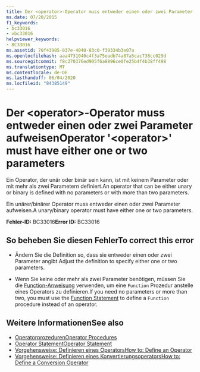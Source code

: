 ```yaml
---
title: Der <operator>-Operator muss entweder einen oder zwei Parameter aufweisen
ms.date: 07/20/2015
f1_keywords:
- bc33016
- vbc33016
helpviewer_keywords:
- BC33016
ms.assetid: 70f43905-037e-4040-83c0-f39334b3e07a
ms.openlocfilehash: aaa4731040c4f3a75eadb74a87a5cac738cc029d
ms.sourcegitcommit: f8c270376ed905f6a8896ce0fe25b4f4b38ff498
ms.translationtype: MT
ms.contentlocale: de-DE
ms.lasthandoff: 06/04/2020
ms.locfileid: "84385149"
---
```

# <a name="operator-operator-must-have-either-one-or-two-parameters"></a><span data-ttu-id="2cf11-102">Der \<operator>-Operator muss entweder einen oder zwei Parameter aufweisen</span><span class="sxs-lookup"><span data-stu-id="2cf11-102">Operator '\<operator>' must have either one or two parameters</span></span>
<span data-ttu-id="2cf11-103">Ein Operator, der unär oder binär sein kann, ist mit keinem Parameter oder mit mehr als zwei Parametern definiert.</span><span class="sxs-lookup"><span data-stu-id="2cf11-103">An operator that can be either unary or binary is defined with no parameters or with more than two parameters.</span></span>  
  
 <span data-ttu-id="2cf11-104">Ein unärer/binärer Operator muss entweder einen oder zwei Parameter aufweisen.</span><span class="sxs-lookup"><span data-stu-id="2cf11-104">A unary/binary operator must have either one or two parameters.</span></span>  
  
 <span data-ttu-id="2cf11-105">**Fehler-ID:** BC33016</span><span class="sxs-lookup"><span data-stu-id="2cf11-105">**Error ID:** BC33016</span></span>  
  
## <a name="to-correct-this-error"></a><span data-ttu-id="2cf11-106">So beheben Sie diesen Fehler</span><span class="sxs-lookup"><span data-stu-id="2cf11-106">To correct this error</span></span>  
  
- <span data-ttu-id="2cf11-107">Ändern Sie die Definition so, dass sie entweder einen oder zwei Parameter angibt.</span><span class="sxs-lookup"><span data-stu-id="2cf11-107">Adjust the definition to specify either one or two parameters.</span></span>  
  
- <span data-ttu-id="2cf11-108">Wenn Sie keine oder mehr als zwei Parameter benötigen, müssen Sie die [Function-Anweisung](../language-reference/statements/function-statement.md) verwenden, um eine `Function` Prozedur anstelle eines Operators zu definieren.</span><span class="sxs-lookup"><span data-stu-id="2cf11-108">If you need no parameters or more than two, you must use the [Function Statement](../language-reference/statements/function-statement.md) to define a `Function` procedure instead of an operator.</span></span>  
  
## <a name="see-also"></a><span data-ttu-id="2cf11-109">Weitere Informationen</span><span class="sxs-lookup"><span data-stu-id="2cf11-109">See also</span></span>

- [<span data-ttu-id="2cf11-110">Operatorprozeduren</span><span class="sxs-lookup"><span data-stu-id="2cf11-110">Operator Procedures</span></span>](../programming-guide/language-features/procedures/operator-procedures.md)
- [<span data-ttu-id="2cf11-111">Operator Statement</span><span class="sxs-lookup"><span data-stu-id="2cf11-111">Operator Statement</span></span>](../language-reference/statements/operator-statement.md)
- [<span data-ttu-id="2cf11-112">Vorgehensweise: Definieren eines Operators</span><span class="sxs-lookup"><span data-stu-id="2cf11-112">How to: Define an Operator</span></span>](../programming-guide/language-features/procedures/how-to-define-an-operator.md)
- [<span data-ttu-id="2cf11-113">Vorgehensweise: Definieren eines Konvertierungsoperators</span><span class="sxs-lookup"><span data-stu-id="2cf11-113">How to: Define a Conversion Operator</span></span>](../programming-guide/language-features/procedures/how-to-define-a-conversion-operator.md)
